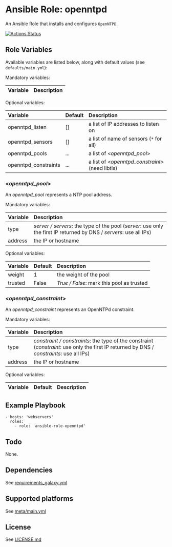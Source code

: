 # Ansible Role: openntpd

An Ansible Role that installs and configures `OpenNTPD`.

[![Actions Status](https://github.com/tristan-weil/ansible-role-openntpd/workflows/molecule/badge.svg?branch=master)](https://github.com/tristan-weil/ansible-role-openntpd/actions)

## Role Variables

Available variables are listed below, along with default values (see `defaults/main.yml`):

Mandatory variables:

| Variable      | Description |
| :------------ | :---------- |

Optional variables:

| Variable      | Default | Description |
| :------------ | :------ | :---------- |
| openntpd_listen | []    | a list of IP addresses to listen on |
| openntpd_sensors | []   | a list of name of sensors (`*` for all) |
| openntpd_pools | ...     | a list of <*openntpd_pool*> |
| openntpd_constraints | ... | a list of <*openntpd_constraint*>  (need libtls) |

### <*openntpd_pool*>

An *openntpd_pool* represents a NTP pool address.

Mandatory variables:

| Variable      | Description |
| :------------ | :---------- |
| type          | *server / servers*: the type of the pool (*server*: use only the first IP returned by DNS / *servers*: use all IPs) |
| address       | the IP or hostname |

Optional variables:

| Variable      | Default | Description |
| :------------ | :------ | :---------- |
| weight        | 1       | the weight of the pool |
| trusted       | False   | *True / False*: mark this pool as trusted |

### <*openntpd_constraint*>

An *openntpd_constraint* represents an OpenNTPd constraint.

Mandatory variables:

| Variable      | Description |
| :------------ | :---------- |
| type          | *constraint / constraints*: the type of the constraint (*constraint*: use only the first IP returned by DNS / *constraints*: use all IPs) |
| address       | the IP or hostname |

Optional variables:

| Variable      | Default | Description |
| :------------ | :------ | :---------- |

## Example Playbook

    - hosts: 'webservers'
      roles:
        - role: 'ansible-role-openntpd'

## Todo

None.

## Dependencies

See [requirements_galaxy.yml](https://github.com/tristan-weil/ansible-role-openntpd/blob/master/requirements_galaxy.yml)

## Supported platforms

See [meta/main.yml](https://github.com/tristan-weil/ansible-role-openntpd/blob/master/meta/main.yml)

## License

See [LICENSE.md](LICENSE.md)